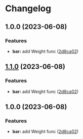 # Changelog

## 1.0.0 (2023-06-08)


### Features

* **bar:** add Weight func ([2d8ca02](https://github.com/yangruisheng/release-please/commit/2d8ca0298756fd01ca9a40a1be59869bef1e084c))

## [1.1.0](https://github.com/yangruisheng/release-please/compare/bar-v1.0.0...bar-v1.1.0) (2023-06-08)


### Features

* **bar:** add Weight func ([2d8ca02](https://github.com/yangruisheng/release-please/commit/2d8ca0298756fd01ca9a40a1be59869bef1e084c))

## 1.0.0 (2023-06-08)


### Features

* **bar:** add Weight func ([2d8ca02](https://github.com/yangruisheng/release-please/commit/2d8ca0298756fd01ca9a40a1be59869bef1e084c))
